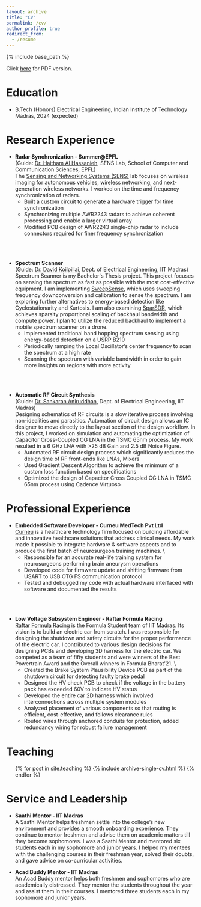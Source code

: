 ```yaml
---
layout: archive
title: "CV"
permalink: /cv/
author_profile: true
redirect_from:
  - /resume
---
```


{% include base_path %}

Click [here](/files/CV.pdf) for PDF version.

Education
======
* B.Tech (Honors) Electrical Engineering, Indian Institute of Technology Madras, 2024 (expected)

Research Experience
======
* **Radar Synchronization - Summer@EPFL** \
(Guide: [Dr. Haitham Al Hassanieh](https://people.epfl.ch/haitham.alhassanieh?lang=en), SENS Lab, School of Computer and Communication Sciences, EPFL) \
The [Sensing and Networking Systems (SENS)](https://www.epfl.ch/labs/sens/) lab focuses on wireless imaging for autonomous vehicles, wireless networking, and next-generation wireless networks. I worked on the time and frequency synchronization of radars.
  * Built a custom circuit to generate a hardware trigger for time synchronization
  * Synchronizing multiple AWR2243 radars to achieve coherent processing and enable a larger virtual array
  * Modified PCB design of AWR2243 single-chip radar to include connectors required for finer frequency synchronization
<br/>
<br/>

* **Spectrum Scanner** \
(Guide: [Dr. David Koilpillai](https://www.ee.iitm.ac.in/~koilpillai/), Dept. of Electrical Engineering, IIT Madras) \
Spectrum Scanner is my Bachelor's Thesis project. This project focuses on sensing the spectrum as fast as possible with the most cost-effective equipment. I am implementing [SweepSense](https://www.usenix.org/conference/nsdi19/presentation/guddeti), which uses sweeping frequency downconversion and calibration to sense the spectrum. I am exploring further alternatives to energy-based detection like Cyclostationarity and Kurtosis. I am also examining [SparSDR](https://wcsng.ucsd.edu/sparsdr/), which achieves sparsity proportional scaling of backhaul bandwidth and compute power. I plan to utilize the reduced backhaul to implement a mobile spectrum scanner on a drone.
  * Implemented traditional band hopping spectrum sensing using energy-based detection on a USRP B210
  * Periodically ramping the Local Oscillator’s center frequency to scan the spectrum at a high rate
  * Scanning the spectrum with variable bandwidth in order to gain more insights on regions with more activity 
<br/>
<br/>

* **Automatic RF Circuit Synthesis** \
(Guide: [Dr. Sankaran Aniruddhan](https://www.ee.iitm.ac.in/ani/), Dept. of Electrical Engineering, IIT Madras) \
Designing schematics of RF circuits is a slow iterative process involving non-idealities and parasitics. Automation of circuit design allows an IC designer to move directly to the layout section of the design workflow. In this project, I worked on simulation and automating the optimization of Capacitor Cross-Coupled CG LNA in the TSMC 65nm process. My work resulted in a 6 GHz LNA with >25 dB Gain and 2.5 dB Noise Figure.
  * Automated RF circuit design process which significantly reduces the design time of RF front-ends like LNAs, Mixers
  * Used Gradient Descent Algorithm to achieve the minimum of a custom loss function based on specifications
  * Optimized the design of Capacitor Cross Coupled CG LNA in TSMC 65nm process using Cadence Virtuoso

Professional Experience
======
* **Embedded Software Developer - Curneu MedTech Pvt Ltd** \
[Curneu](https://www.curneu.com/) is a healthcare technology firm focused on building affordable and innovative healthcare solutions that address clinical needs. My work made it possible to integrate hardware & software aspects and to produce the first batch of neurosurgeon training machines. \
  * Responsible for an accurate real-life training system for neurosurgeons performing brain aneurysm operations
  * Developed code for firmware update and shifting firmware from USART to USB OTG FS communication protocol
  * Tested and debugged my code with actual hardware interfaced with software and documented the results 
<br/>
<br/>

* **Low Voltage Subsystem Engineer - Raftar Formula Racing** \
[Raftar Formula Racing](https://cfi.iitm.ac.in/competition-teams/raftar-formula-racing) is the Formula Student team of IIT Madras. Its vision is to build an electric car from scratch. I was responsible for designing the shutdown and safety circuits for the proper performance of the electric car. I contributed to various design decisions for designing PCBs and developing 3D harness for the electric car. We competed as a team of fifty students and were winners of the Best Powertrain Award and the Overall winners in Formula Bharat'21. \
  * Created the Brake System Plausibility Device PCB as part of the shutdown circuit for detecting faulty brake pedal
  * Designed the HV check PCB to check if the voltage in the battery pack has exceeded 60V to indicate HV status
  * Developed the entire car 2D harness which involved interconnections across multiple system modules
  * Analyzed placement of various components so that routing is efficient, cost-effective, and follows clearance rules
  * Routed wires through anchored conduits for protection, added redundancy wiring for robust failure management

Teaching
======
  <ul>{% for post in site.teaching %}
    {% include archive-single-cv.html %}
  {% endfor %}</ul>

<!---
Relevant Courses
======
* EE6110: Adaptive Signal Processing
* EE4140: Digital Communication Systems
* EE6133: Multirate Digital Signal Processing
* EE5141: Introduction to Wireless and Cellular Communication
* EE5150: Communication Systems
* EE3110: Probability Foundations for Electrical Engineers
* EE2004: Digital Signal Processing
* EE6320: RF Integrated Circuits
* EE5320: Analog IC Design
* EE3002: Analog Circuits
* EE2003: Computer Organization
* EE3004: Control Systems
* EE2016: Microprocessor Theory and Lab

Publications
======
  <ul>{% for post in site.publications %}
    {% include archive-single-cv.html %}
  {% endfor %}</ul>
  
Talks
======
  <ul>{% for post in site.talks %}
    {% include archive-single-talk-cv.html %}
  {% endfor %}</ul>
--->

  
Service and Leadership
======
* **Saathi Mentor - IIT Madras** \
A Saathi Mentor helps freshmen settle into the college’s new environment and provides a smooth onboarding experience. They continue to mentor freshmen and advise them on academic matters till they become sophomores. I was a Saathi Mentor and mentored six students each in my sophomore and junior years. I helped my mentees with the challenging courses in their freshman year, solved their doubts, and gave advice on co-curricular activities. 
  
* **Acad Buddy Mentor - IIT Madras** \
An Acad Buddy mentor helps both freshmen and sophomores who are academically distressed. They mentor the students throughout the year and assist them in their courses. I mentored three students each in my sophomore and junior years.
